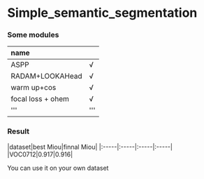 # Simple_semantic_segmentation


### Some modules

|name    |        |
|:-------|:-------|
|ASPP    |√       |
|RADAM+LOOKAHead|√|
|warm up+cos|√|
|focal loss + ohem|√|
|'''|'''|

### Result
  |dataset|best Miou|finnal Miou|
  |:-----|:-----|:-----|:-----|
  |VOC0712|0.917|0.916|
  
  You can use it on your own dataset

